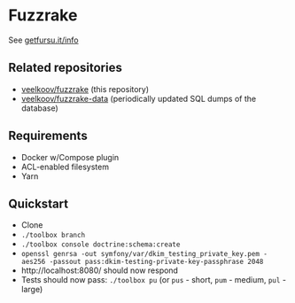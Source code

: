 # Fuzzrake

See [getfursu.it/info](https://getfursu.it/info)


## Related repositories

* [veelkoov/fuzzrake](https://github.com/veelkoov/fuzzrake) (this repository)
* [veelkoov/fuzzrake-data](https://github.com/veelkoov/fuzzrake-data) (periodically updated SQL dumps of the database)


## Requirements

* Docker w/Compose plugin
* ACL-enabled filesystem
* Yarn


## Quickstart

* Clone
* `./toolbox branch`
* `./toolbox console doctrine:schema:create`
* `openssl genrsa -out symfony/var/dkim_testing_private_key.pem -aes256 -passout pass:dkim-testing-private-key-passphrase 2048`
* http://localhost:8080/ should now respond
* Tests should now pass: `./toolbox pu` (or `pus` - short, `pum` - medium, `pul` - large)
